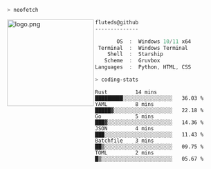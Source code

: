 ```zsh
> neofetch
```

<!--img align="left" src="https://github.com/fluteds.png" alt="logo.png" width="200"/>-->
<img align="left" src="https://external-content.duckduckgo.com/iu/?u=https%3A%2F%2F78.media.tumblr.com%2F975fca5f82161b190efdcaa05ffbd4ec%2Ftumblr_p6q6m9TJF01x3p3jmo1_500.png&f=1&nofb=1" alt="logo.png" width="200"/>

```csharp
fluteds@github
--------------

       OS  :  Windows 10/11 x64
 Terminal  :  Windows Terminal
    Shell  :  Starship
   Scheme  :  Gruvbox
Languages  :  Python, HTML, CSS
```

```zsh
> coding-stats
```

<!--START_SECTION:waka-->

```text
Rust         14 mins         █████████░░░░░░░░░░░░░░░░   36.03 %
YAML         8 mins          █████▓░░░░░░░░░░░░░░░░░░░   22.18 %
Go           5 mins          ███▓░░░░░░░░░░░░░░░░░░░░░   14.36 %
JSON         4 mins          ███░░░░░░░░░░░░░░░░░░░░░░   11.43 %
Batchfile    3 mins          ██▒░░░░░░░░░░░░░░░░░░░░░░   09.75 %
TOML         2 mins          █▒░░░░░░░░░░░░░░░░░░░░░░░   05.67 %
```

<!--END_SECTION:waka-->

